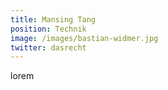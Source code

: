 ```yaml
---
title: Mansing Tang
position: Technik
image: /images/bastian-widmer.jpg
twitter: dasrecht
---
```

  lorem
